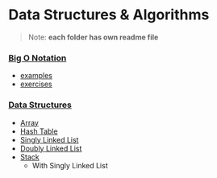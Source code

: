 # Data Structures & Algorithms

> Note: **each folder has own readme file**

### [Big O Notation](https://github.com/saulgavrilov/data-structures-and-algorithms/tree/main/big-o-notation)

- [examples](https://github.com/saulgavrilov/data-structures-and-algorithms/tree/main/big-o-notation/examples)
- [exercises](https://github.com/saulgavrilov/data-structures-and-algorithms/tree/main/big-o-notation/exercises)

### [Data Structures](https://github.com/saulgavrilov/data-structures-and-algorithms/tree/main/data-structures)

- [Array](https://github.com/saulgavrilov/data-structures-and-algorithms/tree/main/data-structures/array)
- [Hash Table](https://github.com/saulgavrilov/data-structures-and-algorithms/tree/main/data-structures/hash-table)
- [Singly Linked List](https://github.com/saulgavrilov/data-structures-and-algorithms/tree/main/data-structures/singly-linked-list)
- [Doubly Linked List](https://github.com/saulgavrilov/data-structures-and-algorithms/tree/main/data-structures/doubly-linked-list)
- [Stack](https://github.com/saulgavrilov/data-structures-and-algorithms/tree/main/data-structures/stack)
  - With Singly Linked List
